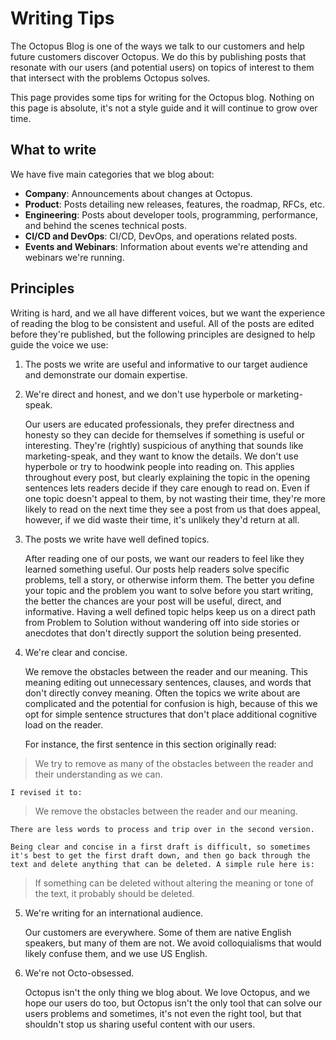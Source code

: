 # Writing Tips

The Octopus Blog is one of the ways we talk to our customers and help future customers discover Octopus. We do this by publishing posts that resonate with our users (and potential users) on topics of interest to them that intersect with the problems Octopus solves.

This page provides some tips for writing for the Octopus blog. Nothing on this page is absolute, it's not a style guide and it will continue to grow over time.

## What to write

We have five main categories that we blog about:

- **Company**: Announcements about changes at Octopus.
- **Product**: Posts detailing new releases, features, the roadmap, RFCs, etc.
- **Engineering**: Posts about developer tools, programming, performance, and behind the scenes technical posts.
- **CI/CD and DevOps**: CI/CD, DevOps, and operations related posts.
- **Events and Webinars**: Information about events we're attending and webinars we're running.

## Principles

Writing is hard, and we all have different voices, but we want the experience of reading the blog to be consistent and useful. All of the posts are edited before they're published, but the following principles are designed to help guide the voice we use:

1. The posts we write are useful and informative to our target audience and demonstrate our domain expertise.

2. We're direct and honest, and we don't use hyperbole or marketing-speak.

    Our users are educated professionals, they prefer directness and honesty so they can decide for themselves if something is useful or interesting. They're (rightly) suspicious of anything that sounds like marketing-speak, and they want to know the details. We don't use hyperbole or try to hoodwink people into reading on. This applies throughout every post, but clearly explaining the topic in the opening sentences lets readers decide if they care enough to read on. Even if one topic doesn't appeal to them, by not wasting their time, they're more likely to read on the next time they see a post from us that does appeal, however, if we did waste their time, it's unlikely they'd return at all.
    
3. The posts we write have well defined topics.

    After reading one of our posts, we want our readers to feel like they learned something useful. Our posts help readers solve specific problems, tell a story, or otherwise inform them. The better you define your topic and the problem you want to solve before you start writing, the better the chances are your post will be useful, direct, and informative. Having a well defined topic helps keep us on a direct path from Problem to Solution without wandering off into side stories or anecdotes that don't directly support the solution being presented.
    
4. We're clear and concise.

    We remove the obstacles between the reader and our meaning. This meaning editing out unnecessary sentences, clauses, and words that don't directly convey meaning. Often the topics we write about are complicated and the potential for confusion is high, because of this we opt for simple sentence structures that don't place additional cognitive load on the reader.
    
    For instance, the first sentence in this section originally read:

> We try to remove as many of the obstacles between the reader and their understanding as we can.
    
    I revised it to:
    
> We remove the obstacles between the reader and our meaning.
    
    There are less words to process and trip over in the second version.

    Being clear and concise in a first draft is difficult, so sometimes it's best to get the first draft down, and then go back through the text and delete anything that can be deleted. A simple rule here is:
     
> If something can be deleted without altering the meaning or tone of the text, it probably should be deleted.
    
5. We're writing for an international audience.
    
    Our customers are everywhere. Some of them are native English speakers, but many of them are not. We avoid colloquialisms that would likely confuse them, and we use US English.
   
6. We're not Octo-obsessed.

    Octopus isn't the only thing we blog about. We love Octopus, and we hope our users do too, but Octopus isn't the only tool that can solve our users problems and sometimes, it's not even the right tool, but that shouldn't stop us sharing useful content with our users.

